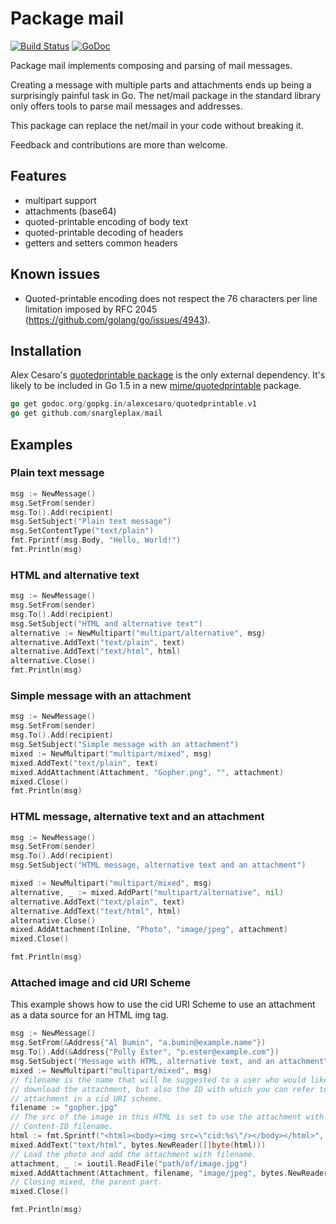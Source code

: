 # Package mail

[![Build Status](https://travis-ci.org/snargleplax/mail.svg?branch=master)](https://travis-ci.org/snargleplax/mail)  [![GoDoc](https://godoc.org/github.com/snargleplax/mail?status.svg)](https://godoc.org/github.com/snargleplax/mail)

Package mail implements composing and parsing of mail messages.

Creating a message with multiple parts and attachments ends up being a surprisingly painful task in Go. The net/mail package in the standard library only offers tools to parse mail messages and addresses.

This package can replace the net/mail in your code without breaking it.

Feedback and contributions are more than welcome.

## Features

- multipart support
- attachments (base64)
- quoted-printable encoding of body text
- quoted-printable decoding of headers
- getters and setters common headers

## Known issues

- Quoted-printable encoding does not respect the 76 characters per line limitation imposed by RFC 2045 (https://github.com/golang/go/issues/4943).

## Installation

Alex Cesaro's [quotedprintable package](https://godoc.org/gopkg.in/alexcesaro/quotedprintable.v1) is the only external dependency. It's likely to be included in Go 1.5 in a new [mime/quotedprintable](https://codereview.appspot.com/132680044) package.
```go
go get godoc.org/gopkg.in/alexcesaro/quotedprintable.v1
go get github.com/snargleplax/mail
```

## Examples

### Plain text message
```go
msg := NewMessage()
msg.SetFrom(sender)
msg.To().Add(recipient)
msg.SetSubject("Plain text message")
msg.SetContentType("text/plain")
fmt.Fprintf(msg.Body, "Hello, World!")
fmt.Println(msg)
```

### HTML and alternative text
```go
msg := NewMessage()
msg.SetFrom(sender)
msg.To().Add(recipient)
msg.SetSubject("HTML and alternative text")
alternative := NewMultipart("multipart/alternative", msg)
alternative.AddText("text/plain", text)
alternative.AddText("text/html", html)
alternative.Close()
fmt.Println(msg)
```

### Simple message with an attachment
```go
msg := NewMessage()
msg.SetFrom(sender)
msg.To().Add(recipient)
msg.SetSubject("Simple message with an attachment")
mixed := NewMultipart("multipart/mixed", msg)
mixed.AddText("text/plain", text)
mixed.AddAttachment(Attachment, "Gopher.png", "", attachment)
mixed.Close()
fmt.Println(msg)
```

### HTML message, alternative text and an attachment
```go
msg := NewMessage()
msg.SetFrom(sender)
msg.To().Add(recipient)
msg.SetSubject("HTML message, alternative text and an attachment")

mixed := NewMultipart("multipart/mixed", msg)
alternative, _ := mixed.AddPart("multipart/alternative", nil)
alternative.AddText("text/plain", text)
alternative.AddText("text/html", html)
alternative.Close()
mixed.AddAttachment(Inline, "Photo", "image/jpeg", attachment)
mixed.Close()

fmt.Println(msg)
```

### Attached image and cid URI Scheme

This example shows how to use the cid URI Scheme to use an attachment as a data source for an HTML img tag.

```go
msg := NewMessage()
msg.SetFrom(&Address{"Al Bumin", "a.bumin@example.name"})
msg.To().Add(&Address{"Polly Ester", "p.ester@example.com"})
msg.SetSubject("Message with HTML, alternative text, and an attachment")
mixed := NewMultipart("multipart/mixed", msg)
// filename is the name that will be suggested to a user who would like to
// download the attachment, but also the ID with which you can refer to the
// attachment in a cid URI scheme.
filename := "gopher.jpg"
// The src of the image in this HTML is set to use the attachment with the
// Content-ID filename.
html := fmt.Sprintf("<html><body><img src=\"cid:%s\"/></body></html>", filename)
mixed.AddText("text/html", bytes.NewReader([]byte(html)))
// Load the photo and add the attachment with filename.
attachment, _ := ioutil.ReadFile("path/of/image.jpg")
mixed.AddAttachment(Attachment, filename, "image/jpeg", bytes.NewReader(attachment))
// Closing mixed, the parent part.
mixed.Close()

fmt.Println(msg)
```
